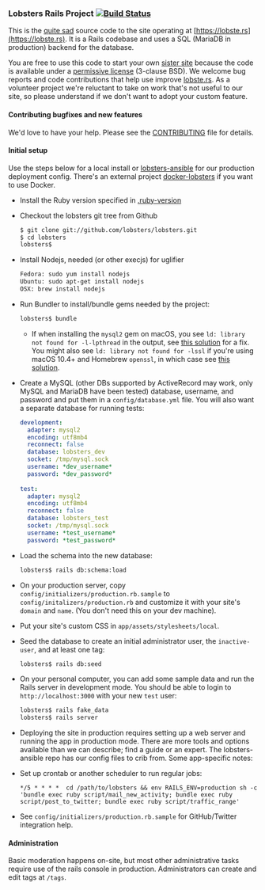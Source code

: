### Lobsters Rails Project [![Build Status](https://travis-ci.org/lobsters/lobsters.svg?branch=master)](https://travis-ci.org/lobsters/lobsters)

This is the
[quite sad](https://www.reddit.com/r/rails/comments/6jz7tq/source_code_lobsters_a_hacker_news_clone_built/)
source code to the site operating at
[https://lobste.rs](https://lobste.rs).
It is a Rails codebase and uses a SQL (MariaDB in production) backend for the database.

You are free to use this code to start your own [sister site](https://github.com/lobsters/lobsters/wiki)
because the code is available under a [permissive license](https://github.com/lobsters/lobsters/blob/master/LICENSE) (3-clause BSD).
We welcome bug reports and code contributions that help use improve [lobste.rs](https://lobste.rs).
As a volunteer project we're reluctant to take on work that's not useful to our site, so please understand if we don't want to adopt your custom feature.


#### Contributing bugfixes and new features

We'd love to have your help.
Please see the [CONTRIBUTING](https://github.com/lobsters/lobsters/blob/master/CONTRIBUTING.md) file for details.

#### Initial setup

Use the steps below for a local install or
[lobsters-ansible](https://github.com/lobsters/lobsters-ansible) for our production deployment config.
There's an external project [docker-lobsters](https://github.com/utensils/docker-lobsters) if you want to use Docker.

* Install the Ruby version specified in [.ruby-version](https://github.com/lobsters/lobsters/blob/master/.ruby-version)

* Checkout the lobsters git tree from Github
    ```sh
    $ git clone git://github.com/lobsters/lobsters.git
    $ cd lobsters
    lobsters$
    ```

* Install Nodejs, needed (or other execjs) for uglifier
    ```sh
    Fedora: sudo yum install nodejs
    Ubuntu: sudo apt-get install nodejs
    OSX: brew install nodejs
    ```

* Run Bundler to install/bundle gems needed by the project:

    ```sh
    lobsters$ bundle
    ```
    
    * If when installing the `mysql2` gem on macOS, you see 
      `ld: library not found for -l-lpthread` in the output, see 
      [this solution](https://stackoverflow.com/a/44790834/204052) for a fix.
      You might also see `ld: library not found for -lssl` if you're using
      macOS 10.4+ and Homebrew `openssl`, in which case see
      [this solution](https://stackoverflow.com/a/39628463/1042144).

* Create a MySQL (other DBs supported by ActiveRecord may work, only MySQL and
MariaDB have been tested) database, username, and password and put them in a
`config/database.yml` file.  You will also want a separate database for
running tests:

    ```yaml
    development:
      adapter: mysql2
      encoding: utf8mb4
      reconnect: false
      database: lobsters_dev
      socket: /tmp/mysql.sock
      username: *dev_username*
      password: *dev_password*
      
    test:
      adapter: mysql2
      encoding: utf8mb4
      reconnect: false
      database: lobsters_test
      socket: /tmp/mysql.sock
      username: *test_username*
      password: *test_password*
    ```

* Load the schema into the new database:

    ```sh
    lobsters$ rails db:schema:load
    ```

* On your production server, copy `config/initializers/production.rb.sample`
  to `config/initalizers/production.rb` and customize it with your site's
  `domain` and `name`. (You don't need this on your dev machine).

* Put your site's custom CSS in `app/assets/stylesheets/local`.

* Seed the database to create an initial administrator user, the `inactive-user`, and at least one tag:

    ```sh
    lobsters$ rails db:seed
    ```

* On your personal computer, you can add some sample data and run the Rails server in development mode.
  You should be able to login to `http://localhost:3000` with your new `test` user:

    ```sh
    lobsters$ rails fake_data
    lobsters$ rails server
    ```

* Deploying the site in production requires setting up a web server and running the app in production mode.
  There are more tools and options available than we can describe; find a guide or an expert.
  The lobsters-ansible repo has our config files to crib from. Some app-specific notes:

* Set up crontab or another scheduler to run regular jobs:

    ```
    */5 * * * *  cd /path/to/lobsters && env RAILS_ENV=production sh -c 'bundle exec ruby script/mail_new_activity; bundle exec ruby script/post_to_twitter; bundle exec ruby script/traffic_range'
    ```

* See `config/initializers/production.rb.sample` for GitHub/Twitter integration help.

#### Administration

Basic moderation happens on-site, but most other administrative tasks require use of the rails console in production.
Administrators can create and edit tags at `/tags`.
